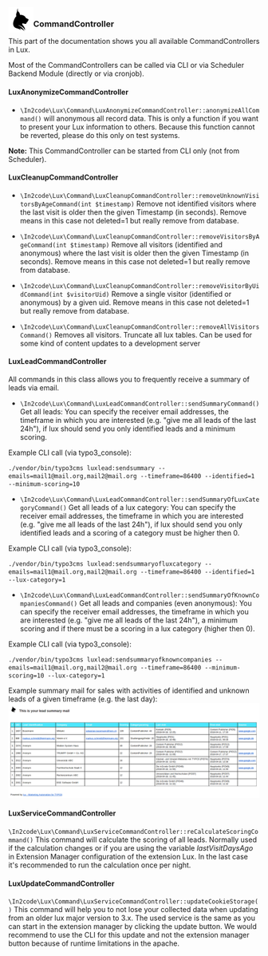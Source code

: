 <img align="left" src="../../../Resources/Public/Icons/lux.svg" width="50" />

### CommandController

This part of the documentation shows you all available CommandControllers in Lux.

Most of the CommandControllers can be called via CLI or via Scheduler Backend Module (directly or via cronjob).


#### LuxAnonymizeCommandController

* `\In2code\Lux\Command\LuxAnonymizeCommandController::anonymizeAllCommand()` will anonymous all record data.
This is only a function if you want to present your Lux information to others. Because this function cannot be reverted,
please do this only on test systems.

**Note:** This CommandController can be started from CLI only (not from Scheduler).


#### LuxCleanupCommandController

* `\In2code\Lux\Command\LuxCleanupCommandController::removeUnknownVisitorsByAgeCommand(int $timestamp)` Remove not
identified visitors where the last visit is older then the given Timestamp (in seconds).
Remove means in this case not deleted=1 but really remove from database.

* `\In2code\Lux\Command\LuxCleanupCommandController::removeVisitorsByAgeCommand(int $timestamp)` Remove all visitors
(identified and anonymous) where the last visit is older then the given Timestamp (in seconds).
Remove means in this case not deleted=1 but really remove from database.

* `\In2code\Lux\Command\LuxCleanupCommandController::removeVisitorByUidCommand(int $visitorUid)` Remove a single visitor
(identified or anonymous) by a given uid.
Remove means in this case not deleted=1 but really remove from database.

* `\In2code\Lux\Command\LuxCleanupCommandController::removeAllVisitorsCommand()` Removes all visitors.
Truncate all lux tables. Can be used for some kind of content updates to a development server


#### LuxLeadCommandController

All commands in this class allows you to frequently receive a summary of leads via email.

* `\In2code\Lux\Command\LuxLeadCommandController::sendSummaryCommand()` Get all leads:
You can specify the receiver email addresses, the timeframe in which you are interested (e.g. "give me all leads of the
last 24h"), if lux should send you only identified leads and a minimum scoring.

Example CLI call (via typo3_console):
```
./vendor/bin/typo3cms luxlead:sendsummary --emails=mail1@mail.org,mail2@mail.org --timeframe=86400 --identified=1 --minimum-scoring=10
```

* `\In2code\Lux\Command\LuxLeadCommandController::sendSummaryOfLuxCategoryCommand()` Get all leads of a lux category:
You can specify the receiver email addresses, the timeframe in which you are interested (e.g. "give me all leads of the
last 24h"), if lux should send you only identified leads and a scoring of a category must be higher then 0.

Example CLI call (via typo3_console):
```
./vendor/bin/typo3cms luxlead:sendsummaryofluxcategory --emails=mail1@mail.org,mail2@mail.org --timeframe=86400 --identified=1 --lux-category=1
```

* `\In2code\Lux\Command\LuxLeadCommandController::sendSummaryOfKnownCompaniesCommand()`
Get all leads and companies (even anonymous):
You can specify the receiver email addresses, the timeframe in which you are interested (e.g. "give me all leads of the
last 24h"), a minimum scoring and if there must be a scoring in a lux category (higher then 0).

Example CLI call (via typo3_console):
```
./vendor/bin/typo3cms luxlead:sendsummaryofknowncompanies --emails=mail1@mail.org,mail2@mail.org --timeframe=86400 --minimum-scoring=10 --lux-category=1
```

Example summary mail for sales with activities of identified and unknown leads of a given timeframe (e.g. the last day):
<img src="../../../Documentation/Images/screenshot_summarymail.png" />


#### LuxServiceCommandController

`\In2code\Lux\Command\LuxServiceCommandController::reCalculateScoringCommand()` This command will calculate the scoring
of all leads. Normally used if the calculation changes or if you are using the variable *lastVisitDaysAgo* in
Extension Manager configuration of the extension Lux. In the last case it's recommended to run the calculation once
per night.


#### LuxUpdateCommandController

`\In2code\Lux\Command\LuxServiceCommandController::updateCookieStorage()` This command will help you
to not lose your collected data when updating from an older lux major version to 3.x. The used service is the same
as you can start in the extension manager by clicking the update button. We would recommend to use the CLI for this
update and not the extension manager button because of runtime limitations in the apache.
